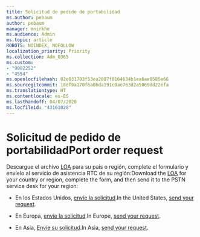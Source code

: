 ```yaml
---
title: Solicitud de pedido de portabilidad
ms.author: pebaum
author: pebaum
manager: mnirkhe
ms.audience: Admin
ms.topic: article
ROBOTS: NOINDEX, NOFOLLOW
localization_priority: Priority
ms.collection: Adm_O365
ms.custom:
- "9002252"
- "4554"
ms.openlocfilehash: 02e031703f53ea2807f0164634b1ea6ae8585e66
ms.sourcegitcommit: 18df9a170f6a0bda191c0ae763d2a5069dd22efa
ms.translationtype: HT
ms.contentlocale: es-ES
ms.lasthandoff: 04/07/2020
ms.locfileid: "43161028"
---
```

# <a name="port-order-request"></a><span data-ttu-id="311a2-102">Solicitud de pedido de portabilidad</span><span class="sxs-lookup"><span data-stu-id="311a2-102">Port order request</span></span>

<span data-ttu-id="311a2-103">Descargue el archivo [LOA](https://docs.microsoft.com/microsoftteams/manage-phone-numbers-for-your-organization/manage-phone-numbers-for-your-organization#letters-of-authorization-loas-for-transferring-numbers) para su país o región, complete el formulario y envíelo al servicio de asistencia RTC de su región:</span><span class="sxs-lookup"><span data-stu-id="311a2-103">Download the [LOA](https://docs.microsoft.com/microsoftteams/manage-phone-numbers-for-your-organization/manage-phone-numbers-for-your-organization#letters-of-authorization-loas-for-transferring-numbers) for your country or region, complete the form, and then send it to the PSTN service desk for your region:</span></span>

- <span data-ttu-id="311a2-104">En los Estados Unidos, [envíe la solicitud](mailto:ptn@microsoft.com).</span><span class="sxs-lookup"><span data-stu-id="311a2-104">In the United States, [send your request](mailto:ptn@microsoft.com).</span></span>

- <span data-ttu-id="311a2-105">En Europa, [envíe la solicitud](mailto:ptneu@microsoft.com).</span><span class="sxs-lookup"><span data-stu-id="311a2-105">In Europe, [send your request](mailto:ptneu@microsoft.com).</span></span>

- <span data-ttu-id="311a2-106">En Asia, [Envíe su solicitud](mailto:ptnapac@microsoft.com).</span><span class="sxs-lookup"><span data-stu-id="311a2-106">In Asia, [send your request](mailto:ptnapac@microsoft.com).</span></span>
